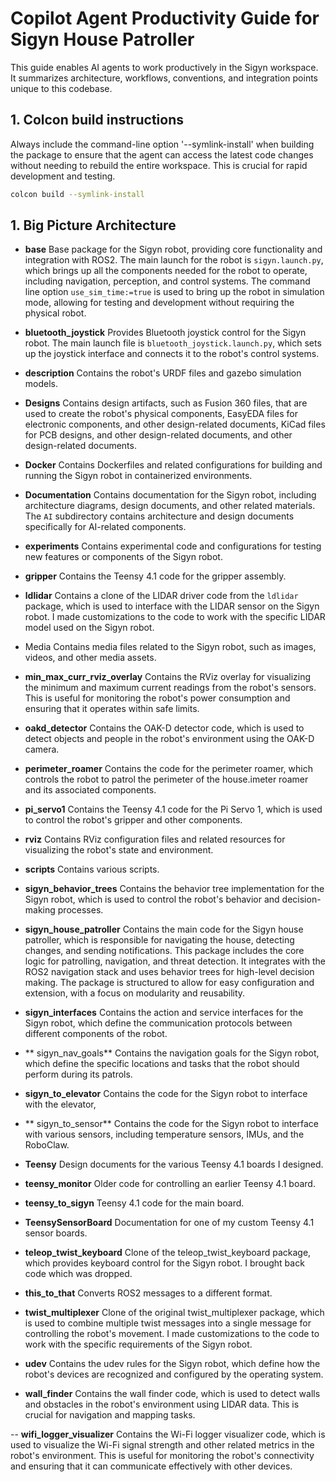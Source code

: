 # Copilot Agent Productivity Guide for Sigyn House Patroller

This guide enables AI agents to work productively in the Sigyn workspace. It summarizes architecture, workflows, conventions, and integration points unique to this codebase.

## 1. Colcon build instructions
Always include the command-line option '--symlink-install' when building the package to ensure that the agent can access the latest code changes without needing to rebuild the entire workspace. This is crucial for rapid development and testing.

```bash
colcon build --symlink-install
```

## 1. Big Picture Architecture
- **base**
  Base package for the Sigyn robot, providing core functionality and integration with ROS2. The main launch for the robot is `sigyn.launch.py`, which brings up all the components needed for the robot to operate, including navigation, perception, and control systems. The command line option `use_sim_time:=true` is used to bring up the robot in simulation mode, allowing for testing and development without requiring the physical robot.

- **bluetooth_joystick**
  Provides Bluetooth joystick control for the Sigyn robot. The main launch file is `bluetooth_joystick.launch.py`, which sets up the joystick interface and connects it to the robot's control systems.

- **description**
  Contains the robot's URDF files and gazebo simulation models.

- **Designs**
  Contains design artifacts, such as Fusion 360 files, that are used to create the robot's physical components, EasyEDA files for electronic components, and other design-related documents, KiCad files for PCB designs, and other design-related documents, and other design-related documents.

- **Docker**
  Contains Dockerfiles and related configurations for building and running the Sigyn robot in containerized environments.

- **Documentation**
  Contains documentation for the Sigyn robot, including architecture diagrams, design documents, and other related materials. The `AI` subdirectory contains architecture and design documents specifically for AI-related components.

- **experiments**
  Contains experimental code and configurations for testing new features or components of the Sigyn robot.

- **gripper**
  Contains the Teensy 4.1 code for the gripper assembly.

- **ldlidar**
  Contains a clone of the LIDAR driver code from the `ldlidar` package, which is used to interface with the LIDAR sensor on the Sigyn robot. I made customizations to the code to work with the specific LIDAR model used on the Sigyn robot.

- Media
  Contains media files related to the Sigyn robot, such as images, videos, and other media assets.

- **min_max_curr_rviz_overlay**
  Contains the RViz overlay for visualizing the minimum and maximum current readings from the robot's sensors. This is useful for monitoring the robot's power consumption and ensuring that it operates within safe limits.

- **oakd_detector**
  Contains the OAK-D detector code, which is used to detect objects and people in the robot's environment using the OAK-D camera.

- **perimeter_roamer**
  Contains the code for the perimeter roamer, which controls the robot to patrol the perimeter of the house.imeter roamer and its associated components.

- **pi_servo1**
  Contains the Teensy 4.1 code for the Pi Servo 1, which is used to control the robot's gripper and other components.
- **rviz**
  Contains RViz configuration files and related resources for visualizing the robot's state and environment.

- **scripts**
  Contains various scripts.

- **sigyn_behavior_trees**
  Contains the behavior tree implementation for the Sigyn robot, which is used to control the robot's behavior and decision-making processes.

- **sigyn_house_patroller**
  Contains the main code for the Sigyn house patroller, which is responsible for navigating the house, detecting changes, and sending notifications. This package includes the core logic for patrolling, navigation, and threat detection. It integrates with the ROS2 navigation stack and uses behavior trees for high-level decision making. The package is structured to allow for easy configuration and extension, with a focus on modularity and reusability.

- **sigyn_interfaces**
  Contains the action and service interfaces for the Sigyn robot, which define the communication protocols between different components of the robot.

- ** sigyn_nav_goals**
  Contains the navigation goals for the Sigyn robot, which define the specific locations and tasks that the robot should perform during its patrols.

- **sigyn_to_elevator**
  Contains the code for the Sigyn robot to interface with the elevator, 

- ** sigyn_to_sensor**
  Contains the code for the Sigyn robot to interface with various sensors, including temperature sensors, IMUs, and the RoboClaw.

- **Teensy**
  Design documents for the various Teensy 4.1 boards I designed.

- **teensy_monitor**
  Older code for controlling an earlier Teensy 4.1 board.

- **teensy_to_sigyn**
  Teensy 4.1 code for the main board.

- **TeensySensorBoard**
  Documentation for one of my custom Teensy 4.1 sensor boards.

- **teleop_twist_keyboard**
  Clone of the teleop_twist_keyboard package, which provides keyboard control for the Sigyn robot. I brought back code which was dropped.

- **this_to_that**
  Converts ROS2 messages to a different format.

- **twist_multiplexer**
  Clone of the original twist_multiplexer package, which is used to combine multiple twist messages into a single message for controlling the robot's movement. I made customizations to the code to work with the specific requirements of the Sigyn robot.

- **udev**
  Contains the udev rules for the Sigyn robot, which define how the robot's devices are recognized and configured by the operating system.

- **wall_finder**
  Contains the wall finder code, which is used to detect walls and obstacles in the robot's environment using LIDAR data. This is crucial for navigation and mapping tasks.

-- **wifi_logger_visualizer**
  Contains the Wi-Fi logger visualizer code, which is used to visualize the Wi-Fi signal strength and other related metrics in the robot's environment. This is useful for monitoring the robot's connectivity and ensuring that it can communicate effectively with other devices.

